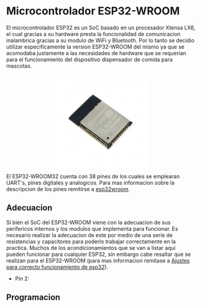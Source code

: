 # Microcontrolador ESP32-WROOM

El microcontrolador ESP32 es un SoC basado en un procesador Xtensa LX6, el cual gracias a su hardware presta la funcionalidad de comunicacion inalambrica gracias a su modulo de WiFi y Bluetooth. Por lo tanto se decidio utilizar especificamente la version ESP32-WROOM del mismo ya que se acomodaba justamente a las necesidades de hardware que se requerian para el funcionamiento del dispositivo dispensador de comida para mascotas.

<p align="center">
  <img src="esp32wroom.jpg" align="center" width = 250>
</p>

El ESP32-WROOM32 cuenta con 38 pines de los cuales se emplearan UART's, pines digitales y analogicos. Para mas informacion sobre la descripcion de los pines remitirse a [esp32wroom](/Datasheets/esp32-wroom-32_datasheet_en.pdf).

## Adecuacion

Si bien el SoC del ESP32-WROOM viene con la adecuacion de sus perifericos internos y los modulos que implementa para funcionar. Es necesario realizar la adecuacion de este por medio de una serie de resistencias y capacitores para poderlo trabajar correctamente en la practica. Muchos de los acondicionamientos que se van a listar aqui pueden funcionar para cualquier ESP32, sin embargo cabe resaltar que se realizan para el ESP32-WROOM (para mas informacion remitase a [Ajustes para correcto funcionamiento de esp32](/Datasheets/)).

- Pin 2: 



## Programacion 
